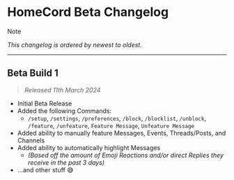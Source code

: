 # HomeCord Beta Changelog

> [!NOTE]
> *This changelog is ordered by newest to oldest.*

---

## Beta Build 1
> *Released 11th March 2024*

- Initial Beta Release
- Added the following Commands:
  - `/setup`, `/settings`, `/preferences`, `/block`, `/blocklist`, `/unblock`, `/feature`, `/unfeature`, `Feature Message`, `Unfeature Message`
- Added ability to manually feature Messages, Events, Threads/Posts, and Channels
- Added ability to automatically highlight Messages
  - *(Based off the amount of Emoji Reactions and/or direct Replies they receive in the past 3 days)*
- ...and other stuff 😅
